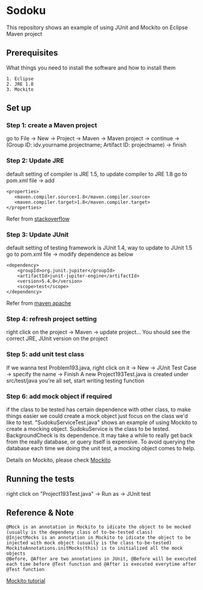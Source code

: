 # Sodoku

This repository shows an example of using JUnit and Mockito on Eclipse Maven project

## Prerequisites

What things you need to install the software and how to install them

```
1. Eclipse
2. JRE 1.8
3. Mockito
```

## Set up
### Step 1: create a Maven project
go to File -> New -> Project -> Maven -> Maven project -> continue -> (Group ID: idv.yourname.projectname; Artifact ID: projectname) -> finish


### Step 2: Update JRE
default setting of compiler is JRE 1.5, to update compiler to JRE 1.8
go to pom.xml file -> add 
``` 
<properties>
   <maven.compiler.source>1.8</maven.compiler.source>
   <maven.compiler.target>1.8</maven.compiler.target>
</properties>
```
Refer from [stackoverflow](https://stackoverflow.com/questions/28509928/java-version-automatically-change-to-java-1-5-after-maven-update)

### Step 3: Update JUnit
default setting of testing framework is JUnit 1.4, way to update to JUnit 1.5
go to pom.xml file -> modify dependence as below
```
<dependency>
    <groupId>org.junit.jupiter</groupId>
    <artifactId>junit-jupiter-engine</artifactId>
    <version>5.4.0</version>
    <scope>test</scope>
</dependency>
``` 
Refer from [maven apache](https://maven.apache.org/surefire/maven-surefire-plugin/examples/junit-platform.html)

### Step 4: refresh project setting
right click on the project -> Maven -> update project...
You should see the correct JRE, JUnit version on the project

### Step 5: add unit test class
If we wanna test Problem193.java, right click on it -> New -> JUnit Test Case -> specify the name -> Finish
A new Project193Test.java is created under src/test/java
you're all set, start writing testing function

### Step 6: add mock object if required
if the class to be tested has certain dependence with other class, to make things easier we could create a mock object
just focus on the class we'd like to test.
"SudokuServiceTest.java" shows an example of using Mockito to create a mocking object. SudokuService is the class to be tested. BackgroundCheck is its
dependence. It may take a while to really get back from the really database, or query itself is expensive. To avoid querying the database each time we doing the
unit test, a mocking object comes to help. 

Details on Mockito, please check [Mockito](https://javadoc.io/static/org.mockito/mockito-core/3.1.0/org/mockito/Mockito.html)

## Running the tests

right click on "Project193Test.java" -> Run as -> JUnit test

## Reference & Note
```
@Mock is an annotation in Mockito to idicate the object to be mocked (usually is the dependeny class of to-be-tested class)
@InjectMocks is an annotation in Mockito to idicate the object to be injected with mock object (usually is the class to-be-tested)
MockitoAnnotations.initMocks(this) is to initialized all the mock objects
@Before, @After are two annotations in JUnit, @Before will be executed each time before @Test function and @After is executed everytime after @Test function
```

[Mockito tutorial](https://dzone.com/articles/a-guide-to-mocking-with-mockito)



